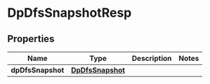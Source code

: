 # DpDfsSnapshotResp

## Properties
Name | Type | Description | Notes
------------ | ------------- | ------------- | -------------
**dpDfsSnapshot** | [**DpDfsSnapshot**](DpDfsSnapshot.md) |  | 
